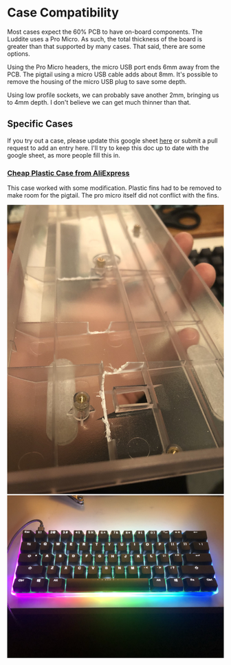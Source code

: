 # Case Compatibility

Most cases expect the 60% PCB to have on-board components. The Luddite uses a Pro Micro. As such, the total thickness of the board
is greater than that supported by many cases. That said, there are some options.

Using the Pro Micro headers, the micro USB port ends 6mm away from the PCB. The pigtail using a micro USB cable adds about 8mm. It's possible
to remove the housing of the micro USB plug to save some depth.

Using low profile sockets, we can probably save another 2mm, bringing us to 4mm depth. I don't believe we can get much thinner than that.

## Specific Cases

If you try out a case, please update this google sheet [here](https://docs.google.com/spreadsheets/d/1vfqxFTUa8v4VEHw5i9PEsweAgG-jUHJPKpPGdXEKyr4/edit?usp=sharing) or submit a pull request to add an entry here. I'll try to keep this doc up to date with the google sheet, as more people fill this in.

### [Cheap Plastic Case from AliExpress](https://www.aliexpress.com/item/GH60-Compact-Keyboard-Base-Seat-60-Keyboard-Poker2-Plastic-Frame-Case/32906642473.html?spm=a2g0s.9042311.0.0.20024c4dGeDGPP)
This case worked with some modification. Plastic fins had to be removed to make room for the pigtail. The pro micro itself did not conflict with the fins.

<img src="./static/case_compat/image1.jpg" width="768px" />
<img src="./static/case_compat/image0.jpg" width="768px" />

